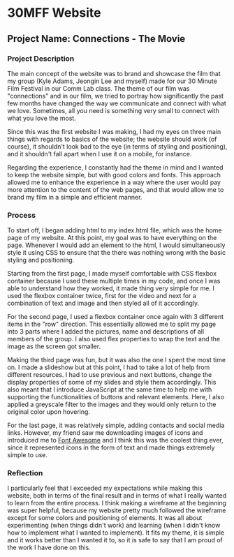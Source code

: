 # 30MFF Website
## Project Name: Connections - The Movie
### Project Description
The main concept of the website was to brand and showcase the film that my group (Kyle Adams, Jeongin Lee and myself) made for our 30 Minute Film Festival in our Comm Lab class. The theme of our film was "connections" and in our film, we tried to portray how significantly the past few months have changed the way we communicate and connect with what we love. Sometimes, all you need is something very small to connect with what you love the most.  
  
Since this was the first website I was making, I had my eyes on three main things with regards to basics of the website; the website should work (of course), it shouldn't look bad to the eye (in terms of styling and positioning), and it shouldn't fall apart when I use it on a mobile, for instance.  
  
Regarding the experience, I constantly had the theme in mind and I wanted to keep the website simple, but with good colors and fonts. This approach allowed me to enhance the experience in a way where the user would pay more attention to the content of the web pages, and that would allow me to brand my film in a simple and efficient manner.  
  
### Process
To start off, I began adding html to my index.html file, which was the home page of my website. At this point, my goal was to have everything on the page. Whenever I would add an element to the html, I would simultaneously style it using CSS to ensure that the there was nothing wrong with the basic styling and positioning.  
  
Starting from the first page, I made myself comfortable with CSS flexbox container because I used these multiple times in my code, and once I was able to understand how they worked, it made thing very simple for me. I used the flexbox container twice, first for the video and next for a combination of text and image and then styled all of it accordingly.  
  
For the second page, I used a flexbox container once again with 3 different items in the "row" direction. This essentially allowed me to split my page into 3 parts where I added the pictures, name and descriptions of all members of the group. I also used flex properties to wrap the text and the image as the screen got smaller.  
  
Making the third page was fun, but it was also the one I spent the most time on. I made a slideshow but at this point, I had to take a lot of help from different resources. I had to use previous and next buttons, change the display properties of some of my slides and style them accordingly. This also meant that I introduce JavaScript at the same time to help me with supporting the functionalities of buttons and relevant elements. Here, I also applied a greyscale filter to the images and they would only return to the original color upon hovering.  
  
For the last page, it was relatively simple, adding contacts and social media links. However, my friend saw me downloading images of icons and introduced me to [Font Awesome](https://fontawesome.com/) and I think this was the coolest thing ever, since it represented icons in the form of text and made things extremely simple to use.  
  
### Reflection
I particularly feel that I exceeded my expectations while making this website, both in terms of the final result and in terms of what I really wanted to learn from the entire process. I think making a wireframe at the beginning was super helpful, because my website pretty much followed the wireframe except for some colors and positioning of elements. It was all about experimenting (when things didn't work) and learning (when I didn't know how to implement what I wanted to implement). It fits my theme, it is simple and it works better than I wanted it to, so it is safe to say that I am proud of the work I have done on this.
